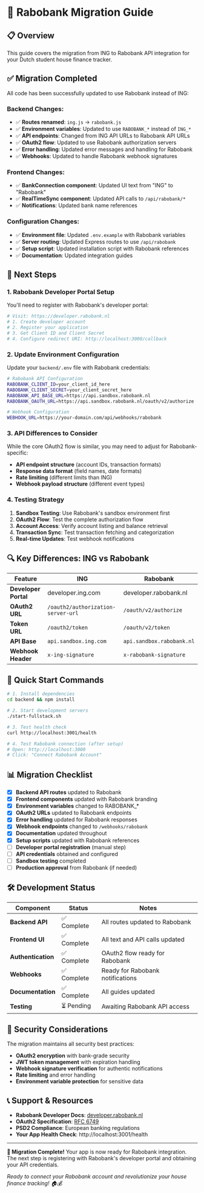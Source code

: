 # 🔄 Rabobank Migration Guide

## 📋 Overview
This guide covers the migration from ING to Rabobank API integration for your Dutch student house finance tracker.

## ✅ **Migration Completed**

All code has been successfully updated to use Rabobank instead of ING:

### **Backend Changes:**
- ✅ **Routes renamed**: `ing.js` → `rabobank.js`
- ✅ **Environment variables**: Updated to use `RABOBANK_*` instead of `ING_*`
- ✅ **API endpoints**: Changed from ING API URLs to Rabobank API URLs
- ✅ **OAuth2 flow**: Updated to use Rabobank authorization servers
- ✅ **Error handling**: Updated error messages and handling for Rabobank
- ✅ **Webhooks**: Updated to handle Rabobank webhook signatures

### **Frontend Changes:**
- ✅ **BankConnection component**: Updated UI text from "ING" to "Rabobank"
- ✅ **RealTimeSync component**: Updated API calls to `/api/rabobank/*`
- ✅ **Notifications**: Updated bank name references

### **Configuration Changes:**
- ✅ **Environment file**: Updated `.env.example` with Rabobank variables
- ✅ **Server routing**: Updated Express routes to use `/api/rabobank`
- ✅ **Setup script**: Updated installation script with Rabobank references
- ✅ **Documentation**: Updated integration guides

## 🔧 **Next Steps**

### 1. **Rabobank Developer Portal Setup**
You'll need to register with Rabobank's developer portal:

```bash
# Visit: https://developer.rabobank.nl
# 1. Create developer account
# 2. Register your application
# 3. Get Client ID and Client Secret
# 4. Configure redirect URI: http://localhost:3000/callback
```

### 2. **Update Environment Configuration**
Update your `backend/.env` file with Rabobank credentials:

```bash
# Rabobank API Configuration
RABOBANK_CLIENT_ID=your_client_id_here
RABOBANK_CLIENT_SECRET=your_client_secret_here
RABOBANK_API_BASE_URL=https://api.sandbox.rabobank.nl
RABOBANK_OAUTH_URL=https://api.sandbox.rabobank.nl/oauth/v2/authorize

# Webhook Configuration
WEBHOOK_URL=https://your-domain.com/api/webhooks/rabobank
```

### 3. **API Differences to Consider**
While the core OAuth2 flow is similar, you may need to adjust for Rabobank-specific:

- **API endpoint structure** (account IDs, transaction formats)
- **Response data format** (field names, date formats)
- **Rate limiting** (different limits than ING)
- **Webhook payload structure** (different event types)

### 4. **Testing Strategy**
1. **Sandbox Testing**: Use Rabobank's sandbox environment first
2. **OAuth2 Flow**: Test the complete authorization flow
3. **Account Access**: Verify account listing and balance retrieval
4. **Transaction Sync**: Test transaction fetching and categorization
5. **Real-time Updates**: Test webhook notifications

## 🔍 **Key Differences: ING vs Rabobank**

| Feature | ING | Rabobank |
|---------|-----|----------|
| **Developer Portal** | developer.ing.com | developer.rabobank.nl |
| **OAuth2 URL** | `/oauth2/authorization-server-url` | `/oauth/v2/authorize` |
| **Token URL** | `/oauth2/token` | `/oauth/v2/token` |
| **API Base** | `api.sandbox.ing.com` | `api.sandbox.rabobank.nl` |
| **Webhook Header** | `x-ing-signature` | `x-rabobank-signature` |

## 🚀 **Quick Start Commands**

```bash
# 1. Install dependencies
cd backend && npm install

# 2. Start development servers
./start-fullstack.sh

# 3. Test health check
curl http://localhost:3001/health

# 4. Test Rabobank connection (after setup)
# Open: http://localhost:3000
# Click: "Connect Rabobank Account"
```

## 📊 **Migration Checklist**

- [x] **Backend API routes** updated to Rabobank
- [x] **Frontend components** updated with Rabobank branding
- [x] **Environment variables** changed to RABOBANK_*
- [x] **OAuth2 URLs** updated to Rabobank endpoints
- [x] **Error handling** updated for Rabobank responses
- [x] **Webhook endpoints** changed to `/webhooks/rabobank`
- [x] **Documentation** updated throughout
- [x] **Setup scripts** updated with Rabobank references
- [ ] **Developer portal registration** (manual step)
- [ ] **API credentials** obtained and configured
- [ ] **Sandbox testing** completed
- [ ] **Production approval** from Rabobank (if needed)

## 🛠️ **Development Status**

| Component | Status | Notes |
|-----------|---------|--------|
| **Backend API** | ✅ Complete | All routes updated to Rabobank |
| **Frontend UI** | ✅ Complete | All text and API calls updated |
| **Authentication** | ✅ Complete | OAuth2 flow ready for Rabobank |
| **Webhooks** | ✅ Complete | Ready for Rabobank notifications |
| **Documentation** | ✅ Complete | All guides updated |
| **Testing** | ⏳ Pending | Awaiting Rabobank API access |

## 🔐 **Security Considerations**

The migration maintains all security best practices:
- **OAuth2 encryption** with bank-grade security
- **JWT token management** with expiration handling
- **Webhook signature verification** for authentic notifications
- **Rate limiting** and error handling
- **Environment variable protection** for sensitive data

## 📞 **Support & Resources**

- **Rabobank Developer Docs**: [developer.rabobank.nl](https://developer.rabobank.nl)
- **OAuth2 Specification**: [RFC 6749](https://tools.ietf.org/html/rfc6749)
- **PSD2 Compliance**: European banking regulations
- **Your App Health Check**: http://localhost:3001/health

---

**🎉 Migration Complete!** Your app is now ready for Rabobank integration. The next step is registering with Rabobank's developer portal and obtaining your API credentials.

*Ready to connect your Rabobank account and revolutionize your house finance tracking! 🏠💰*
